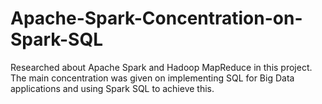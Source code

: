 # Apache-Spark-Concentration-on-Spark-SQL
Researched about Apache Spark and Hadoop MapReduce in this project.
The main concentration was given on implementing SQL for Big Data applications and using Spark SQL to achieve this.
